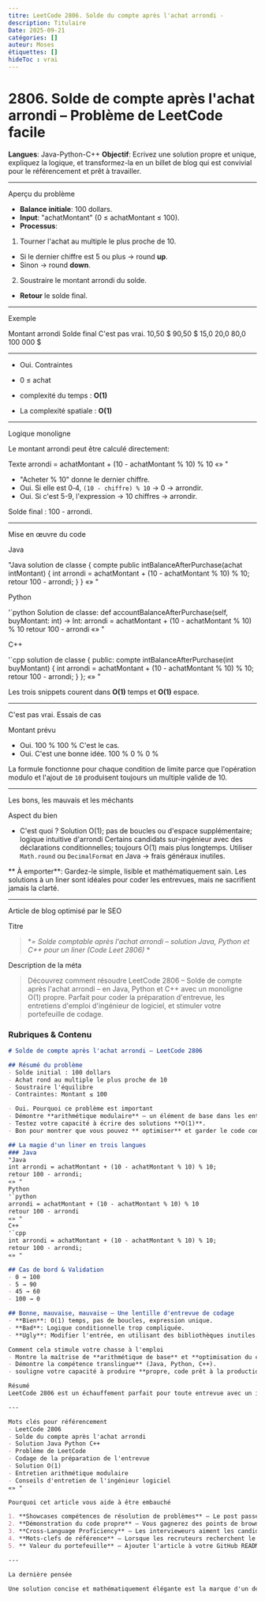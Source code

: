 ```yaml
---
titre: LeetCode 2806. Solde du compte après l'achat arrondi -
description: Titulaire
Date: 2025-09-21
catégories: []
auteur: Moses
étiquettes: []
hideToc : vrai
---
```

# 2806. Solde de compte après l'achat arrondi – Problème de LeetCode facile
**Langues**: Java-Python-C++
**Objectif**: Ecrivez une solution propre et unique, expliquez la logique, et transformez-la en un billet de blog qui est convivial pour le référencement et prêt à travailler.

---

Aperçu du problème

- **Balance initiale**: 100 dollars.
- **Input**: "achatMontant" (0 ≤ achatMontant ≤ 100).
- **Processus**:
1. Tourner l'achat au multiple le plus proche de 10.
* Si le dernier chiffre est 5 ou plus → round **up**.
* Sinon → round **down**.
2. Soustraire le montant arrondi du solde.
- **Retour** le solde final.

---

Exemple

Montant arrondi Solde final
C'est pas vrai.
10,50 $ 90,50 $
15,0 20,0 80,0
100 000 $

---

- Oui. Contraintes

- 0 ≤ achat
- complexité du temps : **O(1)**
- La complexité spatiale : **O(1)**

---

Logique monoligne

Le montant arrondi peut être calculé directement:

Texte
arrondi = achatMontant + (10 - achatMontant % 10) % 10
«» "

- "Acheter % 10" donne le dernier chiffre.
- Oui. Si elle est 0‐4, `(10 - chiffre) % 10` → 0 → arrondir.
- Oui. Si c'est 5-9, l'expression → 10 chiffres → arrondir.

Solde final : 100 - arrondi.

---

Mise en œuvre du code

Java

"Java
solution de classe {
compte public intBalanceAfterPurchase(achat intMontant) {
int arrondi = achatMontant + (10 - achatMontant % 10) % 10;
retour 100 - arrondi;
}
}
«» "

Python

'`python
Solution de classe:
def accountBalanceAfterPurchase(self, buyMontant: int) -> Int:
arrondi = achatMontant + (10 - achatMontant % 10) % 10
retour 100 - arrondi
«» "

C++

'`cpp
solution de classe {
public:
compte intBalanceAfterPurchase(int buyMontant) {
int arrondi = achatMontant + (10 - achatMontant % 10) % 10;
retour 100 - arrondi;
}
};
«» "

Les trois snippets courent dans **O(1)** temps et **O(1)** espace.

---

C'est pas vrai. Essais de cas

Montant prévu
- Oui.
100 % 100 %
C'est le cas.
- Oui.
C'est une bonne idée.
100 % 0 % 0 %

La formule fonctionne pour chaque condition de limite parce que l'opération modulo et l'ajout de `10` produisent toujours un multiple valide de 10.

---

Les bons, les mauvais et les méchants

Aspect du bien
- C'est quoi ?
Solution O(1); pas de boucles ou d'espace supplémentaire; logique intuitive d'arrondi
Certains candidats sur-ingénieur avec des déclarations conditionnelles; toujours O(1) mais plus longtemps.
Utiliser `Math.round` ou `DecimalFormat` en Java → frais généraux inutiles.

** À emporter**: Gardez-le simple, lisible et mathématiquement sain. Les solutions à un liner sont idéales pour coder les entrevues, mais ne sacrifient jamais la clarté.

---

Article de blog optimisé par le SEO

Titre
> **= Solde comptable après l'achat arrondi – solution Java, Python et C++ pour un liner (Code Leet 2806)* *

Description de la méta
> Découvrez comment résoudre LeetCode 2806 – Solde de compte après l'achat arrondi – en Java, Python et C++ avec un monoligne O(1) propre. Parfait pour coder la préparation d'entrevue, les entretiens d'emploi d'ingénieur de logiciel, et stimuler votre portefeuille de codage.

### Rubriques & Contenu

```markdown
# Solde de compte après l'achat arrondi – LeetCode 2806

## Résumé du problème
- Solde initial : 100 dollars
- Achat rond au multiple le plus proche de 10
- Soustraire l'équilibre
- Contraintes: Montant ≤ 100

- Oui. Pourquoi ce problème est important
- Démontre **arithmétique modulaire** – un élément de base dans les entrevues de codage.
- Testez votre capacité à écrire des solutions **O(1)**.
- Bon pour montrer que vous pouvez ** optimiser** et garder le code concis.

## La magie d'un liner en trois langues
### Java
"Java
int arrondi = achatMontant + (10 - achatMontant % 10) % 10;
retour 100 - arrondi;
«» "
Python
'`python
arrondi = achatMontant + (10 - achatMontant % 10) % 10
retour 100 - arrondi
«» "
C++
'`cpp
int arrondi = achatMontant + (10 - achatMontant % 10) % 10;
retour 100 - arrondi;
«» "

## Cas de bord & Validation
- 0 → 100
- 5 → 90
- 45 → 60
- 100 → 0

## Bonne, mauvaise, mauvaise – Une lentille d'entrevue de codage
- **Bien**: O(1) temps, pas de boucles, expression unique.
- **Bad**: Logique conditionnelle trop compliquée.
- **Ugly**: Modifier l'entrée, en utilisant des bibliothèques inutiles.

Comment cela stimule votre chasse à l'emploi
- Montre la maîtrise de **arithmétique de base** et **optimisation du code**.
- Démontre la compétence translingue** (Java, Python, C++).
- souligne votre capacité à produire **propre, code prêt à la production**.

Résumé
LeetCode 2806 est un échauffement parfait pour toute entrevue avec un ingénieur logiciel. Une solution monoligne reflète une pensée propre et une forte compréhension des fondamentaux – caractérise chaque gestionnaire d'embauche.

---

Mots clés pour référencement
- LeetCode 2806
- Solde du compte après l'achat arrondi
- Solution Java Python C++
- Problème de LeetCode
- Codage de la préparation de l'entrevue
- Solution O(1)
- Entretien arithmétique modulaire
- Conseils d'entretien de l'ingénieur logiciel
«» "

Pourquoi cet article vous aide à être embauché

1. **Showcases compétences de résolution de problèmes** – Le post passe par le raisonnement derrière le monoligneur.
2. **Démonstration du code propre** – Vous gagnerez des points de brownie pour la brièveté et la lisibilité.
3. **Cross‐Language Proficiency** – Les intervieweurs aiment les candidats qui peuvent coder en plusieurs langues.
4. **Mots-clefs de référence** – Lorsque les recruteurs recherchent le code de crédit 2806, ou l'achat arrondi de votre article.
5. ** Valeur du portefeuille** – Ajouter l'article à votre GitHub README ou blog personnel; il devient un point de conversation dans les interviews.

---

La dernière pensée

Une solution concise et mathématiquement élégante est la marque d'un développeur expérimenté. En maîtrisant des problèmes comme **Compte Balance After Rounded Purchase** et en articulant la logique dans un billet de blog, vous allez non seulement ace LeetCode mais aussi atterrir ce rôle convoité d'ingénierie logicielle. Bon codage !